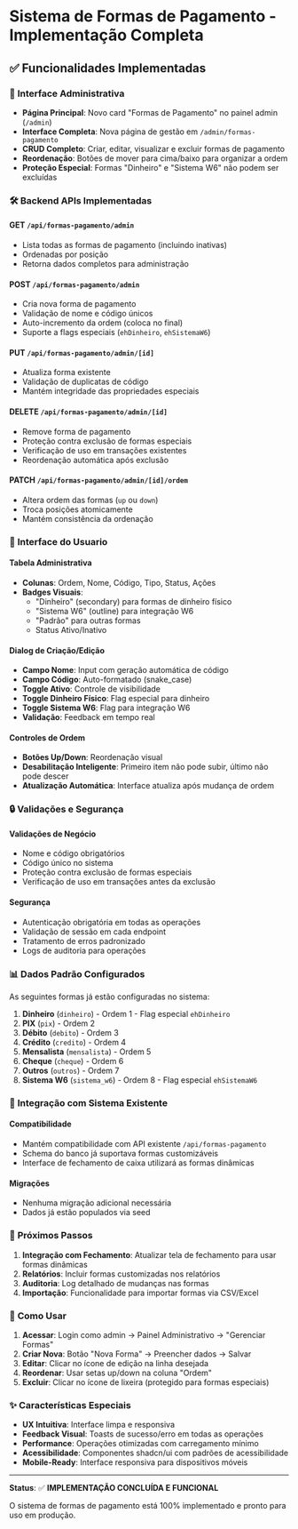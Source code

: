 # Sistema de Formas de Pagamento - Implementação Completa

## ✅ Funcionalidades Implementadas

### 🎯 **Interface Administrativa**
- **Página Principal**: Novo card "Formas de Pagamento" no painel admin (`/admin`)
- **Interface Completa**: Nova página de gestão em `/admin/formas-pagamento`
- **CRUD Completo**: Criar, editar, visualizar e excluir formas de pagamento
- **Reordenação**: Botões de mover para cima/baixo para organizar a ordem
- **Proteção Especial**: Formas "Dinheiro" e "Sistema W6" não podem ser excluídas

### 🛠️ **Backend APIs Implementadas**

#### **GET `/api/formas-pagamento/admin`**
- Lista todas as formas de pagamento (incluindo inativas)
- Ordenadas por posição
- Retorna dados completos para administração

#### **POST `/api/formas-pagamento/admin`**
- Cria nova forma de pagamento
- Validação de nome e código únicos
- Auto-incremento da ordem (coloca no final)
- Suporte a flags especiais (`ehDinheiro`, `ehSistemaW6`)

#### **PUT `/api/formas-pagamento/admin/[id]`**
- Atualiza forma existente
- Validação de duplicatas de código
- Mantém integridade das propriedades especiais

#### **DELETE `/api/formas-pagamento/admin/[id]`**
- Remove forma de pagamento
- Proteção contra exclusão de formas especiais
- Verificação de uso em transações existentes
- Reordenação automática após exclusão

#### **PATCH `/api/formas-pagamento/admin/[id]/ordem`**
- Altera ordem das formas (`up` ou `down`)
- Troca posições atomicamente
- Mantém consistência da ordenação

### 🎨 **Interface do Usuario**

#### **Tabela Administrativa**
- **Colunas**: Ordem, Nome, Código, Tipo, Status, Ações
- **Badges Visuais**: 
  - "Dinheiro" (secondary) para formas de dinheiro físico
  - "Sistema W6" (outline) para integração W6
  - "Padrão" para outras formas
  - Status Ativo/Inativo

#### **Dialog de Criação/Edição**
- **Campo Nome**: Input com geração automática de código
- **Campo Código**: Auto-formatado (snake_case)
- **Toggle Ativo**: Controle de visibilidade
- **Toggle Dinheiro Físico**: Flag especial para dinheiro
- **Toggle Sistema W6**: Flag para integração W6
- **Validação**: Feedback em tempo real

#### **Controles de Ordem**
- **Botões Up/Down**: Reordenação visual
- **Desabilitação Inteligente**: Primeiro item não pode subir, último não pode descer
- **Atualização Automática**: Interface atualiza após mudança de ordem

### 🔒 **Validações e Segurança**

#### **Validações de Negócio**
- Nome e código obrigatórios
- Código único no sistema
- Proteção contra exclusão de formas especiais
- Verificação de uso em transações antes da exclusão

#### **Segurança**
- Autenticação obrigatória em todas as operações
- Validação de sessão em cada endpoint
- Tratamento de erros padronizado
- Logs de auditoria para operações

### 📊 **Dados Padrão Configurados**

As seguintes formas já estão configuradas no sistema:

1. **Dinheiro** (`dinheiro`) - Ordem 1 - Flag especial `ehDinheiro`
2. **PIX** (`pix`) - Ordem 2
3. **Débito** (`debito`) - Ordem 3
4. **Crédito** (`credito`) - Ordem 4
5. **Mensalista** (`mensalista`) - Ordem 5
6. **Cheque** (`cheque`) - Ordem 6
7. **Outros** (`outros`) - Ordem 7
8. **Sistema W6** (`sistema_w6`) - Ordem 8 - Flag especial `ehSistemaW6`

### 🔗 **Integração com Sistema Existente**

#### **Compatibilidade**
- Mantém compatibilidade com API existente `/api/formas-pagamento`
- Schema do banco já suportava formas customizáveis
- Interface de fechamento de caixa utilizará as formas dinâmicas

#### **Migrações**
- Nenhuma migração adicional necessária
- Dados já estão populados via seed

### 🎯 **Próximos Passos**

1. **Integração com Fechamento**: Atualizar tela de fechamento para usar formas dinâmicas
2. **Relatórios**: Incluir formas customizadas nos relatórios
3. **Auditoria**: Log detalhado de mudanças nas formas
4. **Importação**: Funcionalidade para importar formas via CSV/Excel

### 📱 **Como Usar**

1. **Acessar**: Login como admin → Painel Administrativo → "Gerenciar Formas"
2. **Criar Nova**: Botão "Nova Forma" → Preencher dados → Salvar
3. **Editar**: Clicar no ícone de edição na linha desejada
4. **Reordenar**: Usar setas up/down na coluna "Ordem"
5. **Excluir**: Clicar no ícone de lixeira (protegido para formas especiais)

### ✨ **Características Especiais**

- **UX Intuitiva**: Interface limpa e responsiva
- **Feedback Visual**: Toasts de sucesso/erro em todas as operações
- **Performance**: Operações otimizadas com carregamento mínimo
- **Acessibilidade**: Componentes shadcn/ui com padrões de acessibilidade
- **Mobile-Ready**: Interface responsiva para dispositivos móveis

---

**Status**: ✅ **IMPLEMENTAÇÃO CONCLUÍDA E FUNCIONAL**

O sistema de formas de pagamento está 100% implementado e pronto para uso em produção.
